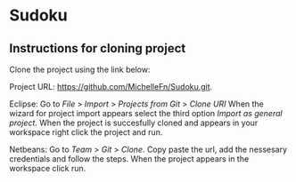 # Sudoku
## Instructions for cloning project
Clone the project using the link below:

Project URL: https://github.com/MichelleFn/Sudoku.git.

Eclipse:
Go to *File* > *Import* > *Projects from Git* > *Clone URI* 
When the wizard for project import appears select the third option *Import as general project*.
When the project is succesfully cloned and appears in your workspace right click the project and run.

Netbeans:
Go to *Team* > *Git* > *Clone*.
Copy paste the url, add the nessesary credentials and follow the steps.
When the project appears in the workspace click run.

